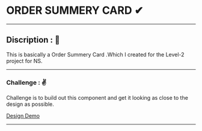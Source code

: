  # ORDER SUMMERY CARD ✔

------------
## Discription : 🤙
This is basically a Order Summery Card .Which I created for the Level-2 project for NS.

------------

### Challenge : ✌
Challenge is to build out this component and get it looking as close to the design as possible.

[Design Demo ](https://bit.ly/3c26CfU "Design Demo :")

------------


